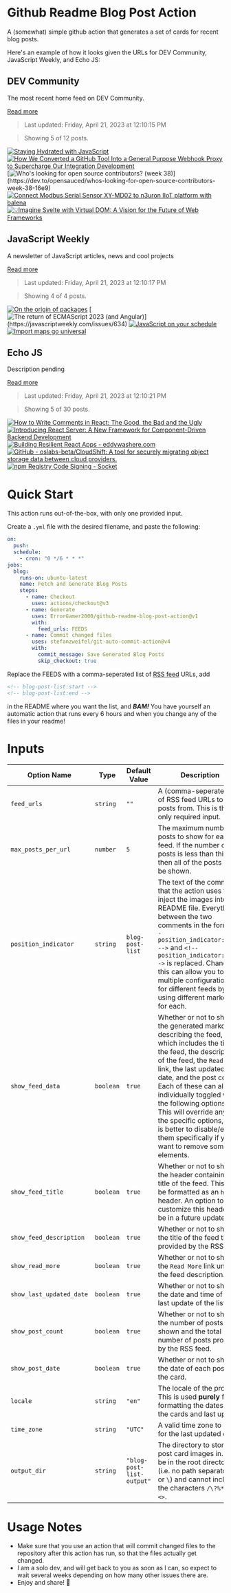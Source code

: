 # Github Readme Blog Post Action

A (somewhat) simple github action that generates a set of cards for recent blog posts.

Here's an example of how it looks given the URLs for DEV Community, JavaScript Weekly, and Echo JS:

<!-- post-list:start -->
## DEV Community

The most recent home feed on DEV Community.

[Read more](https://dev.to)
> Last updated: Friday, April 21, 2023 at 12:10:15 PM

> Showing 5 of 12 posts.

[![Staying Hydrated with JavaScript](https://raw.githubusercontent.com/ErrorGamer2000/github-readme-blog-post-action/main/generated_files/DEV_Community/Staying_Hydrated_with_JavaScript.svg)](https://dev.to/mstelz/staying-hydrated-with-javascript-30gm)
[![How We Converted a GitHub Tool Into a General Purpose Webhook Proxy to Supercharge Our Integration Development](https://raw.githubusercontent.com/ErrorGamer2000/github-readme-blog-post-action/main/generated_files/DEV_Community/How_We_Converted_a_GitHub_Tool_Into_a_General_Purpose_Webhook_Proxy_to_Supercharge_Our_Integration_Development.svg)](https://dev.to/arnica/how-we-converted-a-github-tool-into-a-general-purpose-webhook-proxy-to-supercharge-our-integration-development-3ic)
[![Who's looking for open source contributors? (week 38)](https://raw.githubusercontent.com/ErrorGamer2000/github-readme-blog-post-action/main/generated_files/DEV_Community/Who's_looking_for_open_source_contributors__(week_38).svg)](https://dev.to/opensauced/whos-looking-for-open-source-contributors-week-38-16e9)
[![Connect Modbus Serial Sensor XY-MD02 to n3uron IIoT platform with balena](https://raw.githubusercontent.com/ErrorGamer2000/github-readme-blog-post-action/main/generated_files/DEV_Community/Connect_Modbus_Serial_Sensor_XY-MD02_to_n3uron_IIoT_platform_with_balena.svg)](https://dev.to/mpous/connect-modbus-serial-sensor-xy-md02-to-n3uron-iiot-platform-with-balena-40e4)
[![💡Imagine Svelte with Virtual DOM: A Vision for the Future of Web Frameworks](https://raw.githubusercontent.com/ErrorGamer2000/github-readme-blog-post-action/main/generated_files/DEV_Community/💡Imagine_Svelte_with_Virtual_DOM__A_Vision_for_the_Future_of_Web_Frameworks.svg)](https://dev.to/rajaniraiyn/imagine-svelte-with-virtual-dom-a-vision-for-the-future-of-web-frameworks-247h)


## JavaScript Weekly

A newsletter of JavaScript articles, news and cool projects

[Read more](https://javascriptweekly.com/)
> Last updated: Friday, April 21, 2023 at 12:10:17 PM

> Showing 4 of 4 posts.

[![On the origin of packages](https://raw.githubusercontent.com/ErrorGamer2000/github-readme-blog-post-action/main/generated_files/JavaScript_Weekly/On_the_origin_of_packages.svg)](https://javascriptweekly.com/issues/635)
[![The return of ECMAScript 2023 (and Angular)](https://raw.githubusercontent.com/ErrorGamer2000/github-readme-blog-post-action/main/generated_files/JavaScript_Weekly/The_return_of_ECMAScript_2023_(and_Angular).svg)](https://javascriptweekly.com/issues/634)
[![JavaScript on your schedule](https://raw.githubusercontent.com/ErrorGamer2000/github-readme-blog-post-action/main/generated_files/JavaScript_Weekly/JavaScript_on_your_schedule.svg)](https://javascriptweekly.com/issues/633)
[![Import maps go universal](https://raw.githubusercontent.com/ErrorGamer2000/github-readme-blog-post-action/main/generated_files/JavaScript_Weekly/Import_maps_go_universal.svg)](https://javascriptweekly.com/issues/632)


## Echo JS

Description pending

[Read more](
http://www.echojs.com
)
> Last updated: Friday, April 21, 2023 at 12:10:21 PM

> Showing 5 of 30 posts.

[![How to Write Comments in React: The Good, the Bad and the Ugly](https://raw.githubusercontent.com/ErrorGamer2000/github-readme-blog-post-action/main/generated_files/_Echo_JS_/How_to_Write_Comments_in_React__The_Good__the_Bad_and_the_Ugly.svg)](https://dmitripavlutin.com/react-comments/)
[![
Introducing React Server: A New Framework for Component-Driven Backend Development
](https://raw.githubusercontent.com/ErrorGamer2000/github-readme-blog-post-action/main/generated_files/_Echo_JS_/_Introducing_React_Server__A_New_Framework_for_Component-Driven_Backend_Development_.svg)](
https://state-less.cloud
)
[![Building Resilient React Apps - eddywashere.com](https://raw.githubusercontent.com/ErrorGamer2000/github-readme-blog-post-action/main/generated_files/_Echo_JS_/Building_Resilient_React_Apps_-_eddywashere.com.svg)](https://eddywashere.com/blog/building-resilient-react-apps/)
[![GitHub - oslabs-beta/CloudShift: A tool for securely migrating object storage data between cloud providers.](https://raw.githubusercontent.com/ErrorGamer2000/github-readme-blog-post-action/main/generated_files/_Echo_JS_/GitHub_-_oslabs-beta_CloudShift__A_tool_for_securely_migrating_object_storage_data_between_cloud_providers..svg)](https://github.com/oslabs-beta/CloudShift)
[![npm Registry Code Signing - Socket](https://raw.githubusercontent.com/ErrorGamer2000/github-readme-blog-post-action/main/generated_files/_Echo_JS_/npm_Registry_Code_Signing_-_Socket.svg)](https://socket.dev/blog/npm-provenance)


<!-- post-list:end -->

# Quick Start

This action runs out-of-the-box, with only one provided input.

Create a `.yml` file with the desired filename, and paste the following:

```yml
on:
  push:
  schedule:
    - cron: "0 */6 * * *"
jobs:
  blog:
    runs-on: ubuntu-latest
    name: Fetch and Generate Blog Posts
    steps:
      - name: Checkout
        uses: actions/checkout@v3
      - name: Generate
        uses: ErrorGamer2000/github-readme-blog-post-action@v1
        with:
          feed_urls: FEEDS
      - name: Commit changed files
        uses: stefanzweifel/git-auto-commit-action@v4
        with:
          commit_message: Save Generated Blog Posts
          skip_checkout: true
```

Replace the FEEDS with a comma-seperated list of [RSS feed](https://rss.com/blog/how-do-rss-feeds-work/) URLs, add

```md
<!-- blog-post-list:start -->
<!-- blog-post-list:end -->
```

in the README where you want the list, and **_BAM!_** You have yourself an automatic action that runs every 6 hours and when you change any of the files in your readme!

# Inputs

<table>
  <thead>
    <tr>
      <th>Option Name</th>
      <th>Type</th>
      <th>Default Value</th>
      <th>Description</th>
    </tr>
  </thead>
  <tbody>
    <tr>
      <td><code>feed_urls</code></td>
      <td><code>string</code></td>
      <td><code>""</code></td>
      <td>A (comma-seperated) list of RSS feed URLs to load posts from. This is the only required input.</td>
    </tr>
    <tr>
      <td><code>max_posts_per_url</code></td>
      <td><code>number</code></td>
      <td><code>5</code></td>
      <td>The maximum number of posts to show for each feed. If the number of posts is less than this, then all of the posts will be shown.</td>
    </tr>
    <tr>
      <td><code>position_indicator</code></td>
      <td><code>string</code></td>
      <td><code>blog-post-list</code></td>
      <td>The text of the comments that the action uses to inject the images into the README file. Everything between the two comments in the form <code>&lt;!-- position_indicator:start --&gt;</code> and <code>&lt;!-- position_indicator:end --&gt;</code> is replaced. Changing this can allow you to use multiple configurations for different feeds by using different markers for each.</td>
    </tr>
    <tr>
      <td><code>show_feed_data</code></td>
      <td><code>boolean</code></td>
      <td><code>true</code></td>
      <td>Whether or not to show the generated markdown describing the feed, which includes the title of the feed, the description of the feed, the <code>Read More</code> link, the last updated date, and the post count. Each of these can also be individually toggled with the following options. This will override any of the specific options, so it is better to disable/enable them specifically if you want to remove some elements.</td>
    </tr>
    <tr>
      <td><code>show_feed_title</code></td>
      <td><code>boolean</code></td>
      <td><code>true</code></td>
      <td>Whether or not to show the header containing the title of the feed. This will be formatted as an <code>h2</code> header. An option to customize this header will be in a future update.</td>
    </tr>
    <tr>
      <td><code>show_feed_description</code></td>
      <td><code>boolean</code></td>
      <td><code>true</code></td>
      <td>Whether or not to show the title of the feed that is provided by the RSS feed.</td>
    </tr>
    <tr>
      <td><code>show_read_more</code></td>
      <td><code>boolean</code></td>
      <td><code>true</code></td>
      <td>Whether or not to show the <code>Read More</code> link under the feed description.</td>
    </tr>
    <tr>
      <td><code>show_last_updated_date</code></td>
      <td><code>boolean</code></td>
      <td><code>true</code></td>
      <td>Whether or not to show the date and time of the last update of the list.</td>
    </tr>
    <tr>
      <td><code>show_post_count</code></td>
      <td><code>boolean</code></td>
      <td><code>true</code></td>
      <td>Whether or not to show the number of posts shown and the total number of posts provided by the RSS feed.</td>
    </tr>
    <tr>
      <td><code>show_post_date</code></td>
      <td><code>boolean</code></td>
      <td><code>true</code></td>
      <td>Whether or not to show the date of each post on the card.</td>
    </tr>
    <tr>
      <td><code>locale</code></td>
      <td><code>string</code></td>
      <td><code>"en"</code></td>
      <td>The locale of the project. This is used <strong>purely</strong> for formatting the dates of the cards and last update.</td>
    </tr>
    <tr>
      <td><code>time_zone</code></td>
      <td><code>string</code></td>
      <td><code>"UTC"</code></td>
      <td>A valid time zone to use for the last updated date.</td>
    </tr>
    <tr>
      <td><code>output_dir</code></td>
      <td><code>string</code></td>
      <td><code>"blog-post-list-output"</code></td>
      <td>The directory to store the post card images in. Must be in the root directory (i.e. no path separators <code>/</code> or <code>\</code>) and cannot include the characters <code>/\?%*:|"&lt;&gt;</code>.</td>
    </tr>
<!--
    <tr>
      <td><code></code></td>
      <td><cde></cde></td>
      <td><code></code></td>
      <td></td>
    </tr>
-->
  </tbody>
</table>

# Usage Notes

- Make sure that you use an action that will commit changed files to the repository after this action has run, so that the files actually get changed.
- I am a solo dev, and will get back to you as soon as I can, so expect to wait several weeks depending on how many other issues there are.
- Enjoy and share! 🤗
